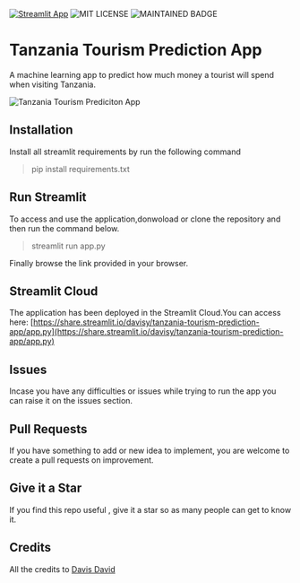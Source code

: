 [![Streamlit App](https://static.streamlit.io/badges/streamlit_badge_black_white.svg)](https://share.streamlit.io/davisy/tanzania-tourism-prediction-app/app.py)
![MIT LICENSE](https://badgen.net//badge/license/MIT/green)   ![MAINTAINED BADGE](https://img.shields.io/badge/Maintained%3F-yes-green.svg) 

# Tanzania Tourism Prediction App
A machine learning app to predict how much money a tourist will spend when visiting Tanzania.

<img src="https://www.planetware.com/photos-large/TZA/tanzania-mount-kilimanjaro.jpg" alt="Tanzania Tourism Prediciton App" />


## Installation
Install all streamlit requirements by run the following command

> pip install requirements.txt

## Run Streamlit

To access and use the application,donwoload or clone the repository and then run the command below.
> streamlit run app.py

Finally browse the link provided in your browser.

## Streamlit Cloud

The application has been deployed in the Streamlit Cloud.You can access here: [https://share.streamlit.io/davisy/tanzania-tourism-prediction-app/app.py](https://share.streamlit.io/davisy/tanzania-tourism-prediction-app/app.py)



## Issues 

Incase you have any difficulties or issues while trying to run the app you can raise it on the issues section. 

## Pull Requests

If you have something to add or new idea to implement, you are welcome to create a pull requests on improvement.

## Give it a Star

If you find this repo useful , give it a star so as many people can get to know it.

## Credits

All the credits to [Davis David ](https://twitter.com/Davis_McDavid)
